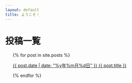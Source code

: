 ```yaml
---
layout: default
title: ようこそ！
---
```

# 投稿一覧

<ul>
  {% for post in site.posts %}
    <p>
      <a href="{{ post.baseurl }}">{{ post.date | date: "%y年%m月%d日" }} {{ post.title }}</a>
    </p>
  {% endfor %}
</ul>
